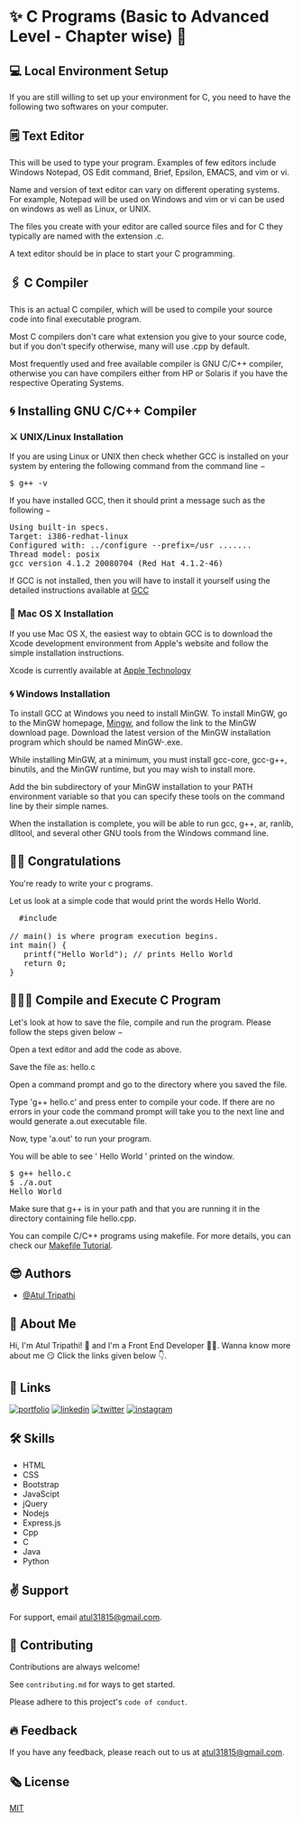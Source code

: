 # ✨️ C Programs (Basic to Advanced Level - Chapter wise) 🚀️

## 💻️ Local Environment Setup
If you are still willing to set up your environment for C, you need to have the following two softwares on your computer.

## 🗒️ Text Editor
This will be used to type your program. Examples of few editors include Windows Notepad, OS Edit command, Brief, Epsilon, EMACS, and vim or vi.

Name and version of text editor can vary on different operating systems. For example, Notepad will be used on Windows and vim or vi can be used on windows as well as Linux, or UNIX.

The files you create with your editor are called source files and for C they typically are named with the extension .c.

A text editor should be in place to start your C programming.

## 🖇️ C Compiler
This is an actual C compiler, which will be used to compile your source code into final executable program.

Most C compilers don't care what extension you give to your source code, but if you don't specify otherwise, many will use .cpp by default.

Most frequently used and free available compiler is GNU C/C++ compiler, otherwise you can have compilers either from HP or Solaris if you have the respective Operating Systems.

## 🌀️ Installing GNU C/C++ Compiler
### ⚔️ UNIX/Linux Installation
If you are using Linux or UNIX then check whether GCC is installed on your system by entering the following command from the command line −

<pre>$ g++ -v</pre>

If you have installed GCC, then it should print a message such as the following −

<pre>
Using built-in specs.
Target: i386-redhat-linux
Configured with: ../configure --prefix=/usr .......
Thread model: posix
gcc version 4.1.2 20080704 (Red Hat 4.1.2-46)
</pre>

If GCC is not installed, then you will have to install it yourself using the detailed instructions available at [GCC](https://gcc.gnu.org/install/)

### 🍎️ Mac OS X Installation
If you use Mac OS X, the easiest way to obtain GCC is to download the Xcode development environment from Apple's website and follow the simple installation instructions.

Xcode is currently available at [Apple Technology](developer.apple.com/technologies/tools/)

### 🌀️ Windows Installation
To install GCC at Windows you need to install MinGW. To install MinGW, go to the MinGW homepage, [Mingw](www.mingw.org), and follow the link to the MinGW download page. Download the latest version of the MinGW installation program which should be named MinGW-<version>.exe.

While installing MinGW, at a minimum, you must install gcc-core, gcc-g++, binutils, and the MinGW runtime, but you may wish to install more.

Add the bin subdirectory of your MinGW installation to your PATH environment variable so that you can specify these tools on the command line by their simple names.

When the installation is complete, you will be able to run gcc, g++, ar, ranlib, dlltool, and several other GNU tools from the Windows command line.
  
## ✌🏻️ Congratulations
You're ready to write your c programs.
  
Let us look at a simple code that would print the words Hello World.

<pre>
  #include <stdio.h>

// main() is where program execution begins.
int main() {
   printf("Hello World"); // prints Hello World
   return 0;
}
</pre>

## 👨🏻‍💻️ Compile and Execute C Program
Let's look at how to save the file, compile and run the program. Please follow the steps given below −

Open a text editor and add the code as above.

Save the file as: hello.c

Open a command prompt and go to the directory where you saved the file.

Type 'g++ hello.c' and press enter to compile your code. If there are no errors in your code the command prompt will take you to the next line and would generate a.out executable file.

Now, type 'a.out' to run your program.

You will be able to see ' Hello World ' printed on the window.
<pre>
$ g++ hello.c
$ ./a.out
Hello World
</pre>
Make sure that g++ is in your path and that you are running it in the directory containing file hello.cpp.

You can compile C/C++ programs using makefile. For more details, you can check our [Makefile Tutorial](https://www.tutorialspoint.com/makefile/index.htm).

## 😎️ Authors

- [@Atul Tripathi](https://www.github.com/atultrp)

  
## 🚀 About Me
 Hi, I'm Atul Tripathi! 👋 and I'm a Front End Developer 👨‍💻️. Wanna know more about me 😏️ Click the links given below 👇️.
 
 
## 🔗 Links
[![portfolio](https://img.shields.io/badge/my_portfolio-000?style=for-the-badge&logo=ko-fi&logoColor=white)](https://codepen.io/atultrp_/full/oNBmWgY)
[![linkedin](https://img.shields.io/badge/linkedin-0A66C2?style=for-the-badge&logo=linkedin&logoColor=white)](https://www.linkedin.com/atultrp_)
[![twitter](https://img.shields.io/badge/twitter-1DA1F2?style=for-the-badge&logo=twitter&logoColor=white)](https://twitter.com/atultrp_)
[![instagram](https://img.shields.io/badge/instagram-e75480?style=for-the-badge&logo=instagram&logoColor=white)](https://instagram.com/atultrp)


## 🛠 Skills
* HTML
* CSS
* Bootstrap
* JavaScipt
* jQuery 
* Nodejs
* Express.js
* Cpp
* C
* Java
* Python


## ✌️ Support

For support, email atul31815@gmail.com.
## 🙏️ Contributing

Contributions are always welcome!

See `contributing.md` for ways to get started.

Please adhere to this project's `code of conduct`.

  
## 🔥️ Feedback

If you have any feedback, please reach out to us at atul31815@gmail.com.
  
## 🗞️ License

[MIT](https://choosealicense.com/licenses/mit/)

